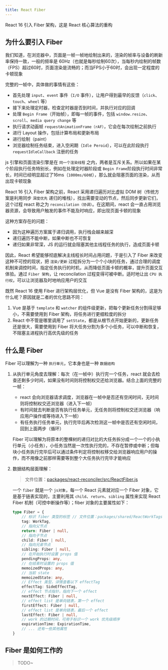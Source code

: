 ```yaml
---
title: React Fiber
---
```


React 16 引入 Fiber 架构，这是 React 核心算法的重构

## 为什么要引入 Fiber

我们知道，在浏览器中，页面是一帧一帧地绘制出来的，渲染的帧率与设备的刷新率保持一致，一般的频率是 60Hz（也就是每秒绘制60次），当每秒内绘制的帧数（FPS）超过60时，页面渲染是流畅的；而当FPS小于60时，会出现一定程度的卡顿现象

完整的一帧中，具体做的事情有这些：

- 首先处理 `input`、`event` 事件（`I/O` 事件），让用户得到最早的反馈（`click`、`touch`、`wheel` 等）
- 接下来处理定时器，检查定时器是否到时间，并执行对应的回调
- 处理 `Begin Frame`（开始帧），即每一帧的事件，包括 `window.resize`、`scroll`、`media query change` 等
- 执行请求动画帧 `requestAnimationFrame（rAF）`，它会在每次绘制之前执行
- 进行 Layout 操作，包括计算布局和更新布局
- 进行绘制（paint）
- 浏览器绘制任务结束，进入空闲期（`Idle Peroid`），可以在此阶段执行 `requestIdleCallback` 注册的任务

js 引擎和页面渲染引擎是在 `同一个渲染线程` 之内，两者是互斥关系。所以如果在某个阶段执行任务特别长，例如在处理定时器阶段或 `Begin Frame`阶段执行时间非常长，时间已经明显超过了16ms（`1000ms/60帧`），那么就会阻塞页面的渲染，从而出现卡顿现象

React 16 引入 Fiber 架构之前，React 采用递归遍历对比虚拟 DOM 树（传统方案是利用同步 `深度优先` 递归的堆栈），找出需要变动的节点，然后同步更新它们，这个过程 react 称之为 `reconcilation（协调）`。在这期间，react 会一直占用浏览器资源，会导致用户触发的事件不能及时响应，即出现页面卡顿的现象

这种方案存在的问题：

- 因为这种遍历方案属于递归调用，执行栈会越来越深
- 递归遍历不能中断，如果中断也不可恢复
- 递归如果非常深，JS 的运行就会阻塞其他主线程任务的执行，造成页面卡顿

因此，React 希望能够彻底解决主线程长时间占用问题，于是引入了 Fiber 来改变这种不可控的现状，把 `渲染/更新` 过程拆分为一个个小块的任务，通过合理的调度机制来调控时间，指定任务执行的时机，从而降低页面卡顿的概率，提升页面交互体验。通过 `Fiber 架构`，让 reconcilation 过程变得可被中断。适时地让出 `CPU 执行权`，可以让浏览器及时地响应用户的交互

既然 React 16 使用 Fiber 进行架构层优化，但 Vue 是没有 Fiber 架构的，这是为什么呢？原因就是二者的优化思路不同：

1. Vue 是基于 `template` 和 `watcher` 的组件级更新，把每个更新任务分割得足够小，不需要使用到 Fiber 架构，将任务进行更细粒度的拆分
2. React 中不管是哪里调用了 `setState`，都是从根节点开始更新的，更新任务还是很大，需要使用到 Fiber 将大任务分割为多个小任务，可以中断和恢复，不阻塞主进程执行高优先级的任务

## 什么是 Fiber

Fiber 可以理解为一种 `执行单元`，它本身也是一种 `数据结构`

1. 从执行单元角度去理解：每次（在一帧中）执行完一个任务，react 就会去检查还剩多少时间，如果没有时间则将控制权交还给浏览器。结合上面的完整的一帧：

    - react 会向浏览器请求调度，浏览器在一帧中是否还有空闲时间，无时间则将控制权交还浏览器（进入下一帧）
    - 有时间就去判断是否有执行任务单元，无任务则将控制权交还浏览器（响应用户操作或等待进入下一帧）
    - 有任务执行任务单元，执行完毕后再次检测这一帧中是否还有空闲时间，回到上面两步（循环）

    Fiber 可以理解为将原本的整棵树的递归对比的大任务拆分成一个一个的小执行单元（小任务），小任务当然是一次性执行完的，不存在暂停或中断；但每块小任务执行完毕后可以通过条件判定将控制权移交给浏览器响应用户的操作，而不用像之前那样需要等到整个大任务执行完毕才能响应

2. 数据结构层面理解：

    > 文件位置：[packages/react-reconciler/src/ReactFiber.js](https://github.com/facebook/react/blob/main/packages/react-reconciler/src/ReactFiber.new.js)

    一个 `fiber` 就是一个 `js对象`，每一个 React 元素就对应一个 Fiber 对象，它是基于链表实现的，主要利用其 `child`、`return`、`sibling` 属性来实现 React Fiber 机制（可控中断操作等）；fiber 对象的主要属性如下：

    ```ts
    type Fiber = {
        // 标识 fiber 类型的标签 // 文件位置：packages/shared/ReactWorkTags.js
        tag: WorkTag,
        // 指向父节点
        return: Fiber | null,
        // 指向子节点
        child: Fiber | null,
        // 指向兄弟节点
        sibling: Fiber | null,
        // 在开始执行时设置 props 值
        pendingProps: any,
        // 在结束时设置的 props 值
        memoizedProps: any,
        // 当前 state
        memoizedState: any,
        // Effect 类型，详情查看以下 effectTag
        effectTag: SideEffectTag,
        // effect 节点指针，指向下一个 effect
        nextEffect: Fiber | null,
        // effect list 是单向链表，第一个 effect
        firstEffect: Fiber | null,
        // effect list 是单向链表，最后一个 effect
        lastEffect: Fiber | null,
        // work 的过期时间，可用于标识一个 work 优先级顺序
        expirationTime: ExpirationTime,
        // ... 还有一些其他属性
    }
    ```

## Fiber 是如何工作的

> TODO~

